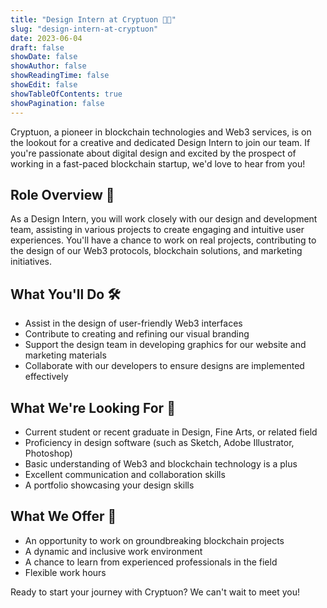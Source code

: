 ```yaml
---
title: "Design Intern at Cryptuon 🎨🚀"
slug: "design-intern-at-cryptuon"
date: 2023-06-04
draft: false
showDate: false
showAuthor: false
showReadingTime: false
showEdit: false
showTableOfContents: true
showPagination: false
---
```


Cryptuon, a pioneer in blockchain technologies and Web3 services, is on the lookout for a creative and dedicated Design Intern to join our team. If you're passionate about digital design and excited by the prospect of working in a fast-paced blockchain startup, we'd love to hear from you!

## Role Overview 📌

As a Design Intern, you will work closely with our design and development team, assisting in various projects to create engaging and intuitive user experiences. You'll have a chance to work on real projects, contributing to the design of our Web3 protocols, blockchain solutions, and marketing initiatives.

## What You'll Do 🛠️

- Assist in the design of user-friendly Web3 interfaces
- Contribute to creating and refining our visual branding
- Support the design team in developing graphics for our website and marketing materials
- Collaborate with our developers to ensure designs are implemented effectively

## What We're Looking For 🧐

- Current student or recent graduate in Design, Fine Arts, or related field
- Proficiency in design software (such as Sketch, Adobe Illustrator, Photoshop)
- Basic understanding of Web3 and blockchain technology is a plus
- Excellent communication and collaboration skills
- A portfolio showcasing your design skills

## What We Offer 🎁

- An opportunity to work on groundbreaking blockchain projects
- A dynamic and inclusive work environment
- A chance to learn from experienced professionals in the field
- Flexible work hours

Ready to start your journey with Cryptuon? We can't wait to meet you!
